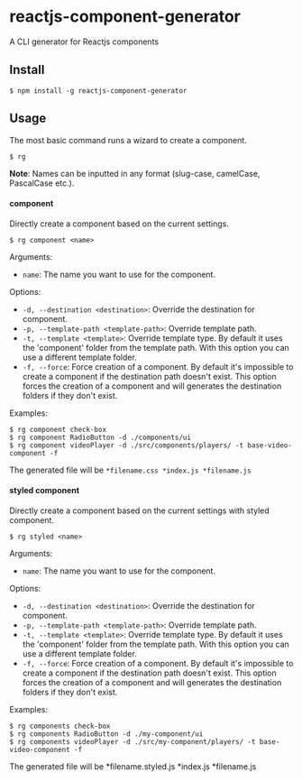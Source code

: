 # reactjs-component-generator
A CLI generator for Reactjs components

## Install

```console
$ npm install -g reactjs-component-generator
```

## Usage

The most basic command runs a wizard to create a component.

```console
$ rg
```

**Note**: Names can be inputted in any format (slug-case, camelCase, PascalCase etc.).

#### component

Directly create a component based on the current settings.

```console
$ rg component <name>
```

Arguments:

* ```name```: The name you want to use for the component.

Options:

* ```-d, --destination <destination>```: Override the destination for component.
* ```-p, --template-path <template-path>```: Override template path.
* ```-t, --template <template>```: Override template type. By default it uses the 'component' folder from the template path. With this option you can use a different template folder.
* ```-f, --force```: Force creation of a component. By default it's impossible to create a component if the destination path doesn't exist. This option forces the creation of a component and will generates the destination folders if they don't exist.

Examples:
```console
$ rg component check-box
$ rg component RadioButton -d ./components/ui
$ rg component videoPlayer -d ./src/components/players/ -t base-video-component -f
```

The generated file will be
`*filename.css
*index.js
*filename.js`

#### styled component

Directly create a component based on the current settings with styled component.

```console
$ rg styled <name>
```

Arguments:

* ```name```: The name you want to use for the component.

Options:

* ```-d, --destination <destination>```: Override the destination for component.
* ```-p, --template-path <template-path>```: Override template path.
* ```-t, --template <template>```: Override template type. By default it uses the 'component' folder from the template path. With this option you can use a different template folder.
* ```-f, --force```: Force creation of a component. By default it's impossible to create a component if the destination path doesn't exist. This option forces the creation of a component and will generates the destination folders if they don't exist.

Examples:
```console
$ rg components check-box
$ rg components RadioButton -d ./my-component/ui
$ rg components videoPlayer -d ./src/my-component/players/ -t base-video-component -f
```

The generated file will be
*filename.styled.js
*index.js
*filename.js
